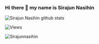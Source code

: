 ### Hi there 👋 my name is Sirajun Nasihin

![Sirajun Nasihin github stats](https://github-readme-stats.vercel.app/api?username=Sirajunnasihin&show_icons=true&theme=default&include_all_commits=true)

![Views](https://komarev.com/ghpvc/?username=Sirajunnasihin)

<p><img align="left" src="https://github-readme-stats.vercel.app/api/top-langs?username=Sirajunnasihin&show_icons=true&locale=en&layout=compact" alt="Sirajunnasihin" /></p>
